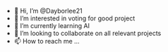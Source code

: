 - 👋 Hi, I’m @Dayborlee21
- 👀 I’m interested in voting for good project
- 🌱 I’m currently learning AI
- 💞️ I’m looking to collaborate on all relevant projects
- 📫 How to reach me ...

<!---
Dayborlee21/Dayborlee21 is a ✨ special ✨ repository because its `README.md` (this file) appears on your GitHub profile.
You can click the Preview link to take a look at your changes.
--->
